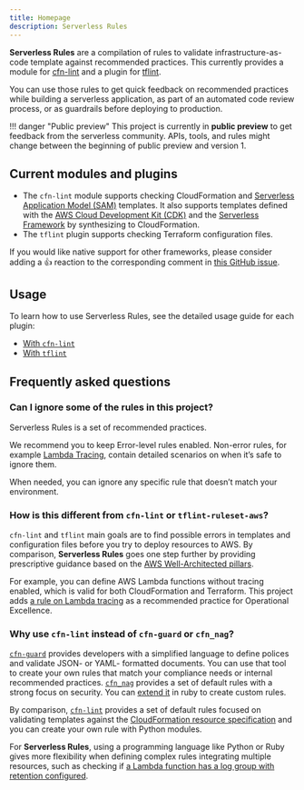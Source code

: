 ```yaml
---
title: Homepage
description: Serverless Rules
---
```


__Serverless Rules__ are a compilation of rules to validate infrastructure-as-code template against recommended practices. This currently provides a module for [cfn-lint](https://github.com/aws-cloudformation/cfn-python-lint) and a plugin for [tflint](https://github.com/terraform-linters/tflint).

You can use those rules to get quick feedback on recommended practices while building a serverless application, as part of an automated code review process, or as guardrails before deploying to production.

!!! danger "Public preview"
    This project is currently in __public preview__ to get feedback from the serverless community. APIs, tools, and rules might change between the beginning of public preview and version 1.

## Current modules and plugins

* The `cfn-lint` module supports checking CloudFormation and [Serverless Application Model (SAM)](https://docs.aws.amazon.com/serverless-application-model/latest/developerguide/what-is-sam.html) templates. It also supports templates defined with the [AWS Cloud Development Kit (CDK)](https://docs.aws.amazon.com/cdk/latest/guide/home.html) and the [Serverless Framework](https://www.serverless.com/) by synthesizing to CloudFormation.
* The `tflint` plugin supports checking Terraform configuration files.

If you would like native support for other frameworks, please consider adding a 👍 reaction to the corresponding comment in [this GitHub issue](https://github.com/awslabs/serverless-rules/issues/23).

## Usage

To learn how to use Serverless Rules, see the detailed usage guide for each plugin:

* [With `cfn-lint`](cfn-lint.md)
* [With `tflint`](tflint.md)

## Frequently asked questions

### Can I ignore some of the rules in this project?

Serverless Rules is a set of recommended practices. 

We recommend you to keep Error-level rules enabled. Non-error rules, for example [Lambda Tracing](rules/lambda.md#tracing), contain detailed scenarios on when it’s safe to ignore them.

When needed, you can ignore any specific rule that doesn’t match your environment.

### How is this different from `cfn-lint` or `tflint-ruleset-aws`?

`cfn-lint` and `tflint` main goals are to find possible errors in templates and configuration files before you try to deploy resources to AWS. By comparison, __Serverless Rules__ goes one step further by providing prescriptive guidance based on the [AWS Well-Architected pillars](https://aws.amazon.com/architecture/well-architected/?wa-lens-whitepapers.sort-by=item.additionalFields.sortDate&wa-lens-whitepapers.sort-order=desc).

For example, you can define AWS Lambda functions without tracing enabled, which is valid for both CloudFormation and Terraform. This project adds [a rule on Lambda tracing](rules/lambda.md#tracing) as a recommended practice for Operational Excellence.

### Why use `cfn-lint` instead of `cfn-guard` or `cfn_nag`?

[`cfn-guard`](https://github.com/aws-cloudformation/cloudformation-guard) provides developers with a simplified language to define polices and validate JSON- or YAML- formatted documents. You can use that tool to create your own rules that match your compliance needs or internal recommended practices. [`cfn_nag`](https://github.com/stelligent/cfn_nag) provides a set of default rules with a strong focus on security. You can [extend it](https://stelligent.com/2020/02/27/custom-rule-distribution-enhancements-for-cfn_nag/) in ruby to create custom rules.

By comparison, [`cfn-lint`](https://github.com/aws-cloudformation/cfn-lint) provides a set of default rules focused on validating templates against the [CloudFormation resource specification](https://docs.aws.amazon.com/AWSCloudFormation/latest/UserGuide/cfn-resource-specification.html) and you can create your own rule with Python modules.

For __Serverless Rules__, using a programming language like Python or Ruby gives more flexibility when defining complex rules integrating multiple resources, such as checking if [a Lambda function has a log group with retention configured](rules/lambda.md#log-retention).
